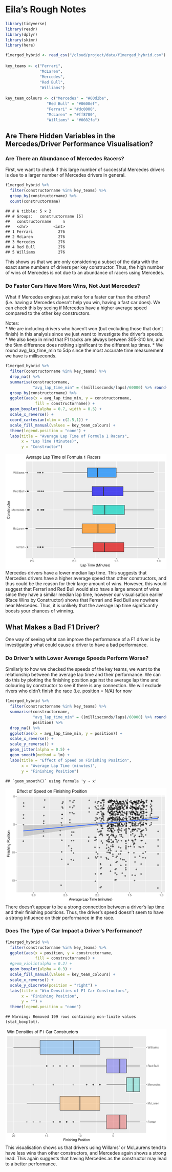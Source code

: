 Eila’s Rough Notes
================

``` r
library(tidyverse)
library(readr)
library(dplyr)
library(skimr)
library(here)
```

``` r
f1merged_hybrid <- read_csv("/cloud/project/data/f1merged_hybrid.csv")

key_teams <- c("Ferrari", 
               "McLaren",
               "Mercedes",
               "Red Bull",
               "Williams")

key_team_colours <- c("Mercedes" = "#00d2be",
                  "Red Bull" = "#0600ef",
                  "Ferrari" = "#dc0000",
                  "McLaren" = "#ff8700",
                  "Williams" = "#0082fa")
```

## Are There Hidden Variables in the Mercedes/Driver Performance Visualisation?

### Are There an Abundance of Mercedes Racers?

First, we want to check if this large number of successful Mercedes
drivers is due to a larger number of Mercedes drivers in general.

``` r
f1merged_hybrid %>%
  filter(constructorname %in% key_teams) %>%
  group_by(constructorname) %>%
  count(constructorname)
```

    ## # A tibble: 5 × 2
    ## # Groups:   constructorname [5]
    ##   constructorname     n
    ##   <chr>           <int>
    ## 1 Ferrari           276
    ## 2 McLaren           276
    ## 3 Mercedes          276
    ## 4 Red Bull          276
    ## 5 Williams          276

This shows us that we are only considering a subset of the data with the
exact same numbers of drivers per key constructor. Thus, the high number
of wins of Mercedes is not due to an abundance of racers using Mercedes.

### Do Faster Cars Have More Wins, Not Just Mercedes?

What if Mercedes engines just make for a faster car than the others?
(i.e. having a Mercedes doesn’t help you win, having a fast car does).
We can check this by seeing if Mercedes have a higher average speed
compared to the other key constructors.

Notes:  
\* We are including drivers who haven’t won (but excluding those that
don’t finish) in this analysis since we just want to investigate the
driver’s speeds. \* We also keep in mind that F1 tracks are always
between 305-310 km, and the 5km difference does nothing significant to
the different lap times. \* We round avg_lap_time_min to 5dp since the
most accurate time measurement we have is milliseconds.

``` r
f1merged_hybrid %>%
  filter(constructorname %in% key_teams) %>%
  drop_na() %>%
  summarise(constructorname,
            "avg_lap_time_min" = ((milliseconds/laps)/60000) %>% round(5)) %>%
  group_by(constructorname) %>%
  ggplot(aes(x = avg_lap_time_min, y = constructorname, 
             fill = constructorname)) +
  geom_boxplot(alpha = 0.7, width = 0.5) +
  scale_x_reverse() +
  coord_cartesian(xlim = c(2.5,1)) +
  scale_fill_manual(values = key_team_colours) +
  theme(legend.position = "none") +
  labs(title = "Average Lap Time of Formula 1 Racers",
       x = "Lap Time (Minutes)",
       y = "Constructor")
```

![](Eila_files/figure-gfm/constructor-speeds-1.png)<!-- --> Mercedes
drivers have a lower median lap time. This suggests that Mercedes
drivers have a higher average speed than other constructors, and thus
could be the reason for their large amount of wins. However, this would
suggest that Ferrari and Red Bull would also have a large amount of wins
since they have a similar median lap time, however our visualisation
earlier (Race Wins by Constructor) shows that Ferrari and Red Bull are
nowhere near Mercedes. Thus, it is unlikely that the average lap time
significantly boosts your chances of winning.

## What Makes a Bad F1 Driver?

One way of seeing what can improve the performance of a F1 driver is by
investigating what could cause a driver to have a bad performance.

### Do Driver’s with Lower Average Speeds Perform Worse?

Similarly to how we checked the speeds of the key teams, we want to the
relationship between the average lap time and their performance. We can
do this by plotting the finishing position against the average lap time
and colouring by constructor to see if there is any connection. We will
exclude rivers who didn’t finish the race (i.e. position = N/A) for now

``` r
f1merged_hybrid %>%
  filter(constructorname %in% key_teams) %>%
  summarise(constructorname, 
            "avg_lap_time_min" = ((milliseconds/laps)/60000) %>% round(5),
            position) %>%
  drop_na() %>%
  ggplot(aes(x = avg_lap_time_min, y = position)) +
  scale_x_reverse() +
  scale_y_reverse() +
  geom_jitter(alpha = 0.5) +
  geom_smooth(method = lm) +
  labs(title = "Effect of Speed on Finishing Position",
       x = "Average Lap Time (minutes)",
       y = "Finishing Position")
```

    ## `geom_smooth()` using formula 'y ~ x'

![](Eila_files/figure-gfm/lap-speed-vs-position-1.png)<!-- --> There
doesn’t appear to be a strong connection between a driver’s lap time and
their finishing positions. Thus, the driver’s speed doesn’t seem to have
a strong influence on their performance in the race.

### Does The Type of Car Impact a Driver’s Performance?

``` r
f1merged_hybrid %>%
  filter(constructorname %in% key_teams) %>%
  ggplot(aes(x = position, y = constructorname,
             fill = constructorname)) +
  #geom_violin(alpha = 0.2) +
  geom_boxplot(alpha = 0.3) +
  scale_fill_manual(values = key_team_colours) +
  scale_x_reverse() +
  scale_y_discrete(position = "right") +
  labs(title = "Win Densities of F1 Car Constructors",
       x = "Finishing Position",
       y = "") +
  theme(legend.position = "none")
```

    ## Warning: Removed 199 rows containing non-finite values (stat_boxplot).

![](Eila_files/figure-gfm/constructor-vs-finishing%20position-1.png)<!-- -->
This visualisation shows us that drivers using Willams’ or McLaurens
tend to have less wins than other constructors, and Mercedes again shows
a strong lead. This again suggests that having Mercedes as the
constructor may lead to a better performance.
